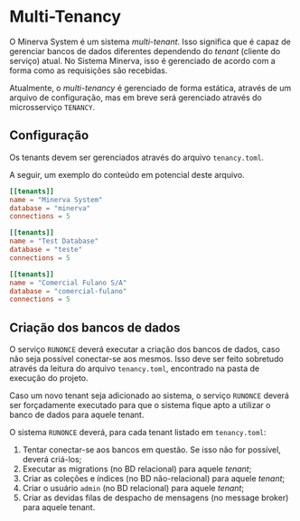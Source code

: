 # Multi-Tenancy

O Minerva System é um sistema *multi-tenant*. Isso significa que é
capaz de gerenciar bancos de dados diferentes dependendo do *tenant*
(cliente do serviço) atual. No Sistema Minerva, isso é gerenciado de
acordo com a forma como as requisições são recebidas.

Atualmente, o *multi-tenancy* é gerenciado de forma estática, através
de um arquivo de configuração, mas em breve será gerenciado através
do microsserviço `TENANCY`.

## Configuração

Os tenants devem ser gerenciados através do arquivo `tenancy.toml`.

A seguir, um exemplo do conteúdo em potencial deste arquivo.

```toml
[[tenants]]
name = "Minerva System"
database = "minerva"
connections = 5

[[tenants]]
name = "Test Database"
database = "teste"
connections = 5

[[tenants]]
name = "Comercial Fulano S/A"
database = "comercial-fulano"
connections = 5
```

## Criação dos bancos de dados

O serviço `RUNONCE` deverá executar a criação dos bancos de dados, caso
não seja possível conectar-se aos mesmos. Isso deve ser feito sobretudo
através da leitura do arquivo `tenancy.toml`, encontrado na pasta de
execução do projeto.

Caso um novo tenant seja adicionado ao sistema, o serviço `RUNONCE`
deverá ser forçadamente executado para que o sistema fique apto a
utilizar o banco de dados para aquele tenant.

O sistema `RUNONCE` deverá, para cada tenant listado em `tenancy.toml`:

1. Tentar conectar-se aos bancos em questão. Se isso não for possível,
   deverá criá-los;
2. Executar as migrations (no BD relacional) para aquele *tenant*;
3. Criar as coleções e índices (no BD não-relacional) para aquele *tenant*;
3. Criar o usuário `admin` (no BD relacional) para aquele *tenant*;
4. Criar as devidas filas de despacho de mensagens (no message broker) para
   aquele tenant.

